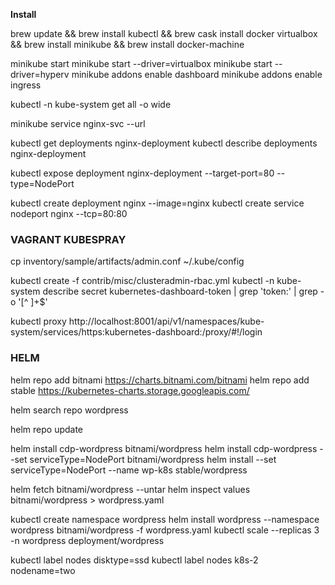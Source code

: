 **Install**

brew update && brew install kubectl && brew cask install docker virtualbox && brew install minikube && brew install docker-machine

minikube start
minikube start --driver=virtualbox
minikube start --driver=hyperv
minikube addons enable dashboard
minikube addons enable ingress

kubectl -n kube-system get all -o wide

minikube service nginx-svc --url

kubectl get deployments nginx-deployment
kubectl describe deployments nginx-deployment

kubectl expose deployment nginx-deployment --target-port=80 --type=NodePort

kubectl create deployment nginx --image=nginx
kubectl create service nodeport nginx --tcp=80:80


### VAGRANT KUBESPRAY ###

cp inventory/sample/artifacts/admin.conf ~/.kube/config

kubectl create -f contrib/misc/clusteradmin-rbac.yml
kubectl -n kube-system describe secret kubernetes-dashboard-token | grep 'token:' | grep -o '[^ ]\+$'

kubectl proxy
http://localhost:8001/api/v1/namespaces/kube-system/services/https:kubernetes-dashboard:/proxy/#!/login

### HELM ### 


helm repo add bitnami https://charts.bitnami.com/bitnami
helm repo add stable https://kubernetes-charts.storage.googleapis.com/

helm search repo wordpress

helm repo update

helm install cdp-wordpress bitnami/wordpress
helm install cdp-wordpress --set serviceType=NodePort bitnami/wordpress
helm install --set serviceType=NodePort --name wp-k8s stable/wordpress

helm fetch bitnami/wordpress --untar
helm inspect values bitnami/wordpress > wordpress.yaml

kubectl create namespace wordpress
helm install wordpress --namespace wordpress bitnami/wordpress -f wordpress.yaml
kubectl scale --replicas 3 -n wordpress  deployment/wordpress


kubectl label nodes <your-node-name> disktype=ssd
kubectl label nodes k8s-2 nodename=two